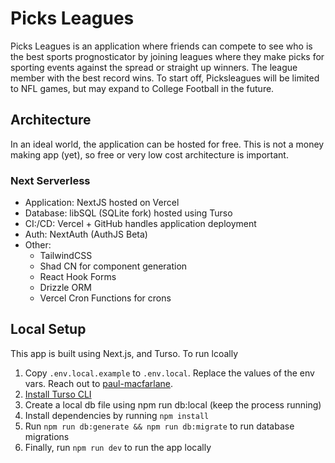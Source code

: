 # Picks Leagues

Picks Leagues is an application where friends can compete to see who is the best sports prognosticator by joining
leagues where they make picks for sporting events against the spread or straight up winners. The league member with the
best record wins. To start off, Picksleagues will be limited to NFL games, but may expand to College Football in the
future.

## Architecture

In an ideal world, the application can be hosted for free. This is not a money making app (yet), so free or very low
cost architecture is important.

### Next Serverless

- Application: NextJS hosted on Vercel
- Database: libSQL (SQLite fork) hosted using Turso
- CI:/CD: Vercel + GitHub handles application deployment
- Auth: NextAuth (AuthJS Beta)
- Other:
    - TailwindCSS
    - Shad CN for component generation
    - React Hook Forms
    - Drizzle ORM
    - Vercel Cron Functions for crons

## Local Setup

This app is built using Next.js, and Turso. To run lcoally

1. Copy `.env.local.example` to `.env.local`. Replace the values of the env vars. Reach out
   to [paul-macfarlane](https://github.com/paul-macfarlane).
2. [Install Turso CLI](https://docs.turso.tech/cli/introduction)
3. Create a local db file using npm run db:local (keep the process running)
4. Install dependencies by running `npm install`
5. Run `npm run db:generate && npm run db:migrate` to run database migrations
6. Finally, run `npm run dev` to run the app locally

